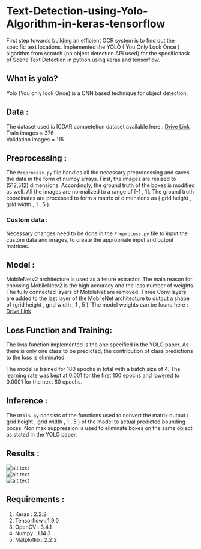 # Text-Detection-using-Yolo-Algorithm-in-keras-tensorflow

First step towards building an efficient OCR system is to find out the specific text locations. Implemented the YOLO ( You Only Look Once ) algorithm from scratch (no object detection API used) for the specific task of Scene Text Detection in python using keras and tensorflow.

## What is yolo?

Yolo (You only look Once) is a CNN based technique for object detection.

## Data : 

The dataset used is ICDAR competetion dataset available here : [Drive Link](https://drive.google.com/open?id=1ObrV9pbH_-LBGbIodWgB6W4dtQloTTH6)
<br />
Train images = 376 <br />
Validation images = 115

## Preprocessing :

The `Preprocess.py` file handles all the necessary preprocessing and saves the data in the form of numpy arrays. First, the images are resized to (512,512) dimensions. Accordingly, the ground truth of the boxes is modified as well. All the images are normalized to a range of [-1 , 1]. The ground truth coordinates are processed to form a matrix of dimensions as ( grid height , grid width , 1 , 5 ). 

### Custom data :
Necessary changes need to be done in the `Preprocess.py` file to input the custom data and images, to create the appropriate input and output matrices. 

## Model :

MobileNetv2 architecture is used as a feture extractor. The main reason for choosing MobileNetv2 is the high accuracy and the less number of weights. The fully connected layers of MobileNet are removed. Three Conv layers are added to the last layer of the MobileNet architecture to output a shape of (grid height , grid width , 1 , 5 ). The model weights can be found here : [Drive Link](https://drive.google.com/open?id=1OwrEu6SeaNM3l_clLN9F40W-tMpRfz97)


## Loss Function and Training:

The loss function implemented is the one specified in the YOLO paper. As there is only one class to be predicted, the contribution of class predictions to the loss is eliminated. 
<br />

The model is trained for 180 epochs in total with a batch size of 4.  The learning rate was kept at 0.001 for the first 100 epochs and lowered to 0.0001 for the next 80 epochs. 

## Inference :

The `Utils.py` consists of the functions used to convert the matrix output ( grid height , grid width , 1 , 5 ) of the model to actual predicted bounding boxes. Non max suppression is used to eliminate boxes on the same object as stated in the YOLO paper.

## Results :

![alt text](https://github.com/Neerajj9/Text-Detection-using-Yolo-Algorithm-in-keras-tensorflow/blob/master/Results1/28.jpg)
<br />
![alt text](https://github.com/Neerajj9/Text-Detection-using-Yolo-Algorithm-in-keras-tensorflow/blob/master/Results1/113.jpg)
<br />
![alt text](https://github.com/Neerajj9/Text-Detection-using-Yolo-Algorithm-in-keras-tensorflow/blob/master/Results1/114.jpg)
<br />

## Requirements : 

1. Keras : 2.2.2 
2. Tensorflow : 1.9.0 
3. OpenCV : 3.4.1 
4. Numpy : 1.14.3 
5. Matplotlib : 2.2.2 
